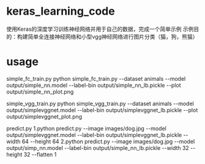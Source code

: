# keras_learning_code
使用Keras的深度学习训练神经网络并用于自己的数据，完成一个简单示例
  示例目的：构建简单全连接神经网络和小型vgg神经网络进行图片分类（猫，狗，熊猫）


# usage
simple_fc_train.py
  python simple_fc_train.py --dataset animals --model output/simple_nn.model --label-bin output/simple_nn_lb.pickle --plot output/simple_nn_plot.png

simple_vgg_train.py
  python simple_vgg_train.py --dataset animals --model output/simplevggnet.model --label-bin output/simplevggnet_lb.pickle --plot output/simplevggnet_plot.png

predict.py
  1.python predict.py --image images/dog.jpg --model output/simplevggnet.model --label-bin output/simplevggnet_lb.pickle --width 64 --height 64
  2.python predict.py --image images/dog.jpg --model output/simp_nn.model --label-bin output/simple_nn_lb.pickle --width 32 --height 32 --flatten 1 
